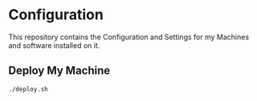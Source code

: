 # Configuration

This repository contains the Configuration and Settings for my Machines and software installed on it.

## Deploy My Machine

```bash
./deploy.sh
```
